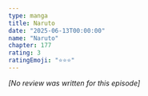 ```yaml
---
type: manga
title: Naruto
date: "2025-06-13T00:00:00"
name: "Naruto"
chapter: 177
rating: 3
ratingEmoji: "⭐️⭐️⭐️"
---
```


_[No review was written for this episode]_